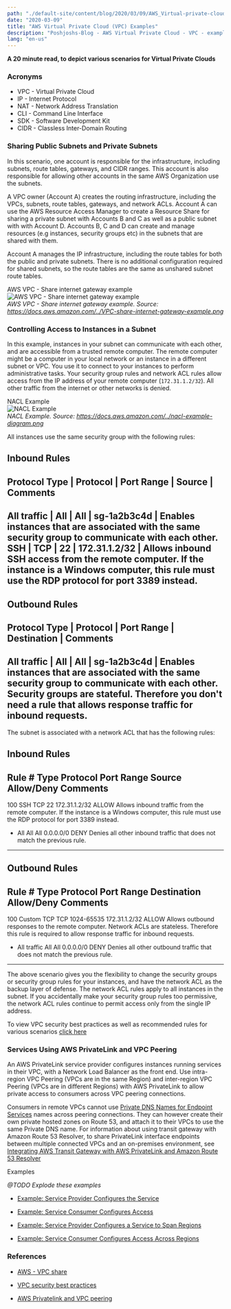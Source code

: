 ```yaml
---
path: "./default-site/content/blog/2020/03/09/AWS_Virtual-private-cloud-vpc-examples.md"
date: "2020-03-09"
title: "AWS Virtual Private Cloud (VPC) Examples"
description: "Poshjoshs-Blog - AWS Virtual Private Cloud - VPC - examples"
lang: "en-us"
---
```


__A 20 minute read, to depict various scenarios for Virtual Private Clouds__

### Acronyms ###

- VPC - Virtual Private Cloud
- IP - Internet Protocol
- NAT - Network Address Translation
- CLI - Command Line Interface
- SDK - Software Development Kit
- CIDR - Classless Inter-Domain Routing

### Sharing Public Subnets and Private Subnets ###

In this scenario, one account is responsible for the infrastructure, including
subnets, route tables, gateways, and CIDR ranges. This account is also
responsible for allowing other accounts in the same AWS Organization use the
subnets.

A VPC owner (Account A) creates the routing infrastructure, including the VPCs,
subnets, route tables, gateways, and network ACLs. Account A can use the AWS Resource
Access Manager to create a Resource Share for sharing a private subnet with Accounts
B and C as well as a public subnet with with Account D. Accounts B, C and D can create
and manage resources (e.g instances, security groups etc) in the subnets that are
shared with them.

Account A manages the IP infrastructure, including the route tables for both the public
and private subnets. There is no additional configuration required for shared subnets,
so the route tables are the same as unshared subnet route tables.

AWS VPC - Share internet gateway example
<br/>
![AWS VPC - Share internet gateway example](https://docs.aws.amazon.com/vpc/latest/userguide/images/VPC-share-internet-gateway-example.png "AWS VPC - Share internet gateway example")
<br/>
_AWS VPC - Share internet gateway example. Source: https://docs.aws.amazon.com/../VPC-share-internet-gateway-example.png_

### Controlling Access to Instances in a Subnet ###

In this example, instances in your subnet can communicate with each other, and are
accessible from a trusted remote computer. The remote computer might be a computer in
your local network or an instance in a different subnet or VPC. You use it to connect
to your instances to perform administrative tasks. Your security group rules and
network ACL rules allow access from the IP address of your remote computer
(```172.31.1.2/32```). All other traffic from the internet or other networks is denied.

NACL Example
<br/>
![NACL Example](https://docs.aws.amazon.com/vpc/latest/userguide/images/nacl-example-diagram.png)
<br/>
_NACL Example. Source: https://docs.aws.amazon.com/../nacl-example-diagram.png_

All instances use the same security group with the following rules:

Inbound Rules
-------------------------------------------------------------------------
Protocol Type |	Protocol      |	Port Range    |	Source 	      |	Comments
-------------------------------------------------------------------------
All traffic   |	All 	      |	All 	      |	sg-1a2b3c4d   |	Enables instances that are associated with the same security group to communicate with each other.
SSH 	      |	TCP 	      |	22 	      |	172.31.1.2/32 |	Allows inbound SSH access from the remote computer. If the instance is a Windows computer, this rule must use the RDP protocol for port 3389 instead.
-------------------------------------------------------------------------

Outbound Rules
-------------------------------------------------------------------------
Protocol Type |	Protocol      |	Port Range    |	Destination   |	Comments
-------------------------------------------------------------------------
All traffic   |	All 	      |	All           |	sg-1a2b3c4d   |	Enables instances that are associated with the same security group to communicate with each other. Security groups are stateful. Therefore you don't need a rule that allows response traffic for inbound requests.
-------------------------------------------------------------------------

The subnet is associated with a network ACL that has the following rules:

Inbound Rules
------------------------------------------------------------------------------------------
Rule # 	Type 	Protocol 	Port Range 	Source 		Allow/Deny 	Comments
------------------------------------------------------------------------------------------
100 	SSH 	TCP 		22 		172.31.1.2/32 	ALLOW 		Allows inbound traffic from the remote computer. If the instance is a Windows computer, this rule must use the RDP protocol for port 3389 instead.
* 	All 	All 		All 		0.0.0.0/0 	DENY 		Denies all other inbound traffic that does not match the previous rule.
------------------------------------------------------------------------------------------

Outbound Rules
---------------------------------------------------------------------------------------------------
Rule # 	Type 		Protocol 	Port Range 	Destination 	Allow/Deny 	Comments
---------------------------------------------------------------------------------------------------
100 	Custom TCP 	TCP 		1024-65535 	172.31.1.2/32 	ALLOW 		Allows outbound responses to the remote computer. Network ACLs are stateless. Therefore this rule is required to allow response traffic for inbound requests.
* 	All traffic 	All 		All 		0.0.0.0/0 	DENY 		Denies all other outbound traffic that does not match the previous rule.
---------------------------------------------------------------------------------------------------

The above scenario gives you the flexibility to change the security groups or security
group rules for your instances, and have the network ACL as the backup layer of defense.
The network ACL rules apply to all instances in the subnet. If you accidentally make
your security group rules too permissive, the network ACL rules continue to permit
access only from the single IP address.

To view VPC security best practices as well as recommended rules for various scenarios
[click here](https://docs.aws.amazon.com/vpc/latest/userguide/vpc-security-best-practices/ "VPC security best practices")

### Services Using AWS PrivateLink and VPC Peering ###

An AWS PrivateLink service provider configures instances running services in their
VPC, with a Network Load Balancer as the front end. Use intra-region VPC Peering
(VPCs are in the same Region) and inter-region VPC Peering (VPCs are in different
Regions) with AWS PrivateLink to allow private access to consumers across VPC
peering connections.

Consumers in remote VPCs cannot use [Private DNS Names for Endpoint Services](https://docs.aws.amazon.com/vpc/latest/userguide/verify-domains/)
names across peering connections. They can however create their own private hosted
zones on Route 53, and attach it to their VPCs to use the same Private DNS name.
For information about using transit gateway with Amazon Route 53 Resolver, to
share PrivateLink interface endpoints between multiple connected VPCs and an
on-premises environment, see
[Integrating AWS Transit Gateway with AWS PrivateLink and Amazon Route 53 Resolver](https://aws.amazon.com/blogs/networking-and-content-delivery/integrating-aws-transit-gateway-with-aws-privatelink-and-amazon-route-53-resolver/ "Integrating AWS Transit Gateway with AWS PrivateLink and Amazon Route 53 Resolver")

Examples

_@TODO Explode these examples_

- [Example: Service Provider Configures the Service](https://docs.aws.amazon.com/vpc/latest/userguide/vpc--region-peering-provider-side/)

- [Example: Service Consumer Configures Access](https://docs.aws.amazon.com/vpc/latest/userguide/vpc-region-peering-consumer-side/)

- [Example: Service Provider Configures a Service to Span Regions](https://docs.aws.amazon.com/vpc/latest/userguide/vpc-inter-region-peering-provider-side/)

- [Example: Service Consumer Configures Access Across Regions](https://docs.aws.amazon.com/vpc/latest/userguide/vpc-inter-region-peering-consumer-side/)

### References ###

- [AWS - VPC share](https://docs.aws.amazon.com/vpc/latest/userguide/example-vpc-share/ "AWS - VPC Share")

- [VPC security best practices](https://docs.aws.amazon.com/vpc/latest/userguide/vpc-security-best-practices/ "VPC security best practices")

- [AWS Privatelink and VPC peering](https://docs.aws.amazon.com/vpc/latest/userguide/vpc-peer-region-example/ "AWS Privatelink and VPC peering")
